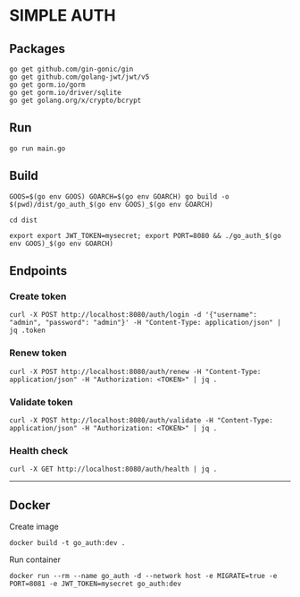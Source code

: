 # SIMPLE AUTH

## Packages

```text
go get github.com/gin-gonic/gin
go get github.com/golang-jwt/jwt/v5
go get gorm.io/gorm
go get gorm.io/driver/sqlite
go get golang.org/x/crypto/bcrypt
```

## Run

```shell
go run main.go
```

## Build

```shell
GOOS=$(go env GOOS) GOARCH=$(go env GOARCH) go build -o $(pwd)/dist/go_auth_$(go env GOOS)_$(go env GOARCH)
```

```shell
cd dist

export export JWT_TOKEN=mysecret; export PORT=8080 && ./go_auth_$(go env GOOS)_$(go env GOARCH)
```

## Endpoints

### Create token

```shell
curl -X POST http://localhost:8080/auth/login -d '{"username": "admin", "password": "admin"}' -H "Content-Type: application/json" | jq .token
```

### Renew token

```shell
curl -X POST http://localhost:8080/auth/renew -H "Content-Type: application/json" -H "Authorization: <TOKEN>" | jq .
```

### Validate token
```shell
curl -X POST http://localhost:8080/auth/validate -H "Content-Type: application/json" -H "Authorization: <TOKEN>" | jq .
```

### Health check

```shell
curl -X GET http://localhost:8080/auth/health | jq .
```

---

## Docker

Create image
```shell
docker build -t go_auth:dev .
```

Run container
```shell
docker run --rm --name go_auth -d --network host -e MIGRATE=true -e PORT=8081 -e JWT_TOKEN=mysecret go_auth:dev
```
